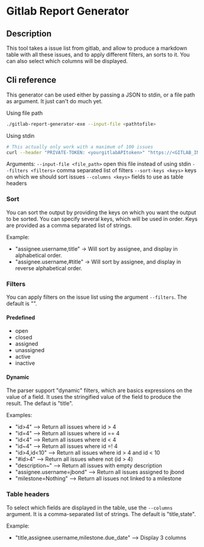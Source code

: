 
# Gitlab Report Generator

## Description
This tool takes a issue list from gitlab, and allow to produce a markdown table with all these issues, and to apply different filters, an sorts to it. You can also select which columns will be displayed.

## Cli reference
This generator can be used either by passing a JSON to stdin, or a file path as argument. It just can't do much yet.

Using file path
```bash
./gitlab-report-generator-exe --input-file <pathtofile>
```

Using stdin
```bash
# This actually only work with a maximum of 100 issues
curl --header "PRIVATE-TOKEN: <yourgitlabAPItoken>" "https://<GITLAB_INSTANCE>/api/v3/projects/<GROUPNAME/USERNAME>%2F<PROJECTNAME>/issues?per_page=100" 2> /dev/null| iconv -t UTF-8 | ./gitlab-report-generator-exe
```

Arguments:
`--input-file <file_path>` open this file instead of using stdin
`--filters <filters>` comma separated list of filters
`--sort-keys <keys>` keys on which we should sort issues
`--columns <keys>` fields to use as table headers

### Sort
You can sort the output by providing the keys on which you want the output to be sorted. You can specify several keys, which will be used in order. Keys are provided as a comma separated list of strings.

Example:
* "assignee.username,title"  -> Will sort by assignee, and display in alphabetical order.
* "assignee.username,#title" -> Will sort by assignee, and display in reverse alphabetical order.

### Filters
You can apply filters on the issue list using the argument `--filters`.
The default is "".

#### Predefined

* open
* closed
* assigned
* unassigned
* active
* inactive

#### Dynamic

The parser support "dynamic" filters, which are basics expressions on the value of a field. It uses the stringified value of the field to produce the result.
The defaut is "title".

Examples:
* "id>4"                    --> Return all issues where id >  4
* "id=4"                    --> Return all issues where id == 4
* "id<4"                    --> Return all issues where id <  4
* "id~4"                    --> Return all issues where id =! 4
* "id>4,id<10"              --> Return all issues where id >  4 and id < 10
* "#id>4"                   --> Return all issues where not (id >  4)
* "description~"            --> Return all issues with empty description
* "assignee.username=jbond" --> Return all issues assigned to jbond
* "milestone=Nothing"       --> Return all issues not linked to a milestone

### Table headers
To select which fields are displayed in the table, use the `--columns` argument. It is a comma-separated list of strings.
The default is "title,state".

Example:
* "title,assignee.username,milestone.due_date" --> Display 3 columns
